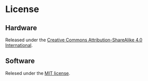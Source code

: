 # License

## Hardware

Released under the [Creative Commons Attribution-ShareAlike 4.0 International](http://creativecommons.org/licenses/by-sa/4.0/).

## Software

Relesed under the [MIT license](http://opensource.org/licenses/MIT).


